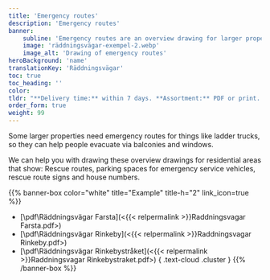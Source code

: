 ```yaml
---
title: 'Emergency routes'
description: 'Emergency routes'
banner:
    subline: 'Emergency routes are an overview drawing for larger properties that shows parking spaces for emergency services vehicles, rescue route signs and house numbers'
    image: 'räddningsvägar-exempel-2.webp'
    image_alt: 'Drawing of emergency routes'
heroBackground: 'name'
translationKey: 'Räddningsvägar'
toc: true
toc_heading: ''
color:
tldr: "**Delivery time:** within 7 days. **Assortment:** PDF or print. **Design:** Ritkonsult's template or your own design."
order_form: true
weight: 99
---
```


Some larger properties need emergency routes for things like ladder trucks, so they can help people evacuate via balconies and windows.

We can help you with drawing these overview drawings for residential areas that show: Rescue routes, parking spaces for emergency service vehicles, rescue route signs and house numbers.

{{% banner-box color="white" title="Example" title-h="2" link_icon=true %}}
-  [\\pdf\\Räddningsvägar Farsta](<{{< relpermalink >}}Raddningsvagar Farsta.pdf>)
-  [\\pdf\\Räddningsvägar Rinkeby](<{{< relpermalink >}}Raddningsvagar Rinkeby.pdf>)
-  [\\pdf\\Räddningsvägar Rinkebystråket](<{{< relpermalink >}}Raddningsvagar Rinkebystraket.pdf>)
{ .text-cloud .cluster }
{{% /banner-box %}}